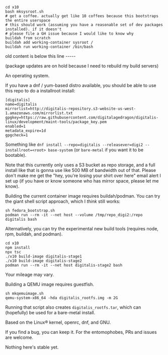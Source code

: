```
cd x10
bash mksysroot.sh
# get a coffee. actually get like 10 coffees because this bootstraps the entire userspace
# this should work (assuming you have a reasonable set of dev packages installed). if it doesn't
# please file a GH issue because I would like to know why
buildah from scratch
buildah add working-container sysroot /
buildah run working-container /bin/bash
```

old content is below this line -----

(package updates are on hold because I need to rebuild my build servers)

An operating system.

If you have a dnf / yum-based distro available, you should be able to use this
repo to do a installroot install:

```
[digitalis]
name=digitalis
mirrorlist=http://digitalis-repository.s3-website-us-west-1.amazonaws.com/mirrorlist.txt
gpgkey=https://raw.githubusercontent.com/digitalagedragon/digitalis-linux/development/maint-tools/package_key.pem
enabled=1
metadata_expire=1d
gpgcheck=1
```

Something like `dnf install --repo=digitalis --releasever=digi2 --installroot=<root> base-system` (or `bare-metal` if you want it to be bootable).

Note that this currently only uses a S3 bucket as repo storage, and a full install like that is gonna use like 500 MB of bandwidth out of that. Please don't make me get the "hey, you're losing your shirt over here" email alert I set up (if you have or know someone who has mirror space, please let me know).

Building the current container image requires buildah/podman. You can try the giant shell script approach, which I _think_ still works:

```
sh fedora_bootstrap.sh
podman run --rm -it --net host --volume /tmp/repo_digi2:/repo digitalis bash
```

Alternatively, you can try the experimental new build tools (requires node, rpm, buildah, and podman).

```
cd x10
npm install
npx tsc
./x10 build-image digitalis-stage1
./x10 build-image digitalis-stage2
podman run --rm -it --net host digitalis-stage2 bash
```

Your mileage may vary.

Building a QEMU image requires guestfish.

```
sh mkqemuimage.sh
qemu-system-x86_64 -hda digitalis_rootfs.img -m 2G
```

Running that script also creates `digitalis_rootfs.tar`, which can (hopefully) be used for a bare-metal install.

Based on the Linux® kernel, openrc, dnf, and GNU.

If you find a bug, you can keep it. For the entomophobes, PRs and issues are welcome.

Nothing here's stable yet.
